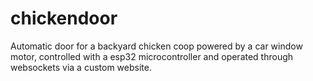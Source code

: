 # chickendoor

Automatic door for a backyard chicken coop powered by a car window motor, controlled with a esp32 microcontroller and operated through websockets via a custom website. 